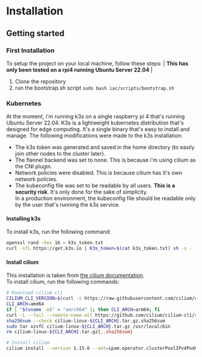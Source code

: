 # Installation
## Getting started
### First Installation
To setup the project on your local machine, follow these steps:
| **This has only been tested on a rpi4 running Ubuntu Server 22.04** |
1. Clone the repository
2. run the bootstrap.sh script `sudo bash iac/scripts/bootstrap.sh`  

### Kubernetes
At the moment, i'm running k3s on a single raspberry pi 4 that's running Ubuntu Server 22.04.
K3s is a lightweight kubernetes distribution that's designed for edge computing. It's a single binary that's easy to install and manage.
The following modifications were made to the k3s installation:
- The k3s token was generated and saved in the home directory (to easily join other nodes to the cluster later).
- The flannel backend was set to none. This is because i'm using cilium as the CNI plugin.
- Network policies were disabled. This is because cilium has it's own network policies.
- The kubeconfig file was set to be readable by all users. **This is a security risk**.  It's only done for the sake of simplicity.  
  In a production environment, the kubeconfig file should be readable only by the user that's running the k3s service.

#### Installing k3s
To install k3s, run the following command:
```bash
openssl rand -hex 16 > k3s_token.txt
curl -sfL https://get.k3s.io | K3s_token=$(cat k3s_token.txt) sh -s - --cluster-init --write-kubeconfig-mode 644 --flannel-backend=none --disable-network-policy
```

#### Install cilium
This installation is taken from [the cilium documentation](https://docs.cilium.io/en/stable/installation/k3s/).  
To install cilium, run the following commands:
```bash
# Download cilium cli
CILIUM_CLI_VERSION=$(curl -s https://raw.githubusercontent.com/cilium/cilium-cli/main/stable.txt)
CLI_ARCH=amd64
if [ "$(uname -m)" = "aarch64" ]; then CLI_ARCH=arm64; fi
curl -L --fail --remote-name-all https://github.com/cilium/cilium-cli/releases/download/${CILIUM_CLI_VERSION}/cilium-linux-${CLI_ARCH}.tar.gz{,.sha256sum}
sha256sum --check cilium-linux-${CLI_ARCH}.tar.gz.sha256sum
sudo tar xzvfC cilium-linux-${CLI_ARCH}.tar.gz /usr/local/bin
rm cilium-linux-${CLI_ARCH}.tar.gz{,.sha256sum}

# Install cilium
cilium install --version 1.15.6 --set=ipam.operator.clusterPoolIPv4PodCIDRList="10.42.0.0/16"
```